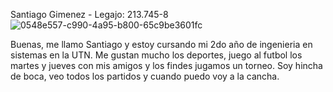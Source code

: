 Santiago Gimenez - Legajo: 213.745-8
![0548e557-c990-4a95-b800-65c9be3601fc](https://github.com/pdepjm/2024-tp0-presentacion-SantiagoGimenez01/assets/101836188/e6c2044d-a081-4cb3-87dc-6d4101086bdf)

Buenas, me llamo Santiago y estoy cursando mi 2do año de ingenieria en sistemas en la UTN. Me gustan mucho los deportes, juego al futbol los martes y jueves con mis amigos y los findes jugamos un torneo. Soy hincha de boca, veo todos los partidos y cuando puedo voy a la cancha.  
